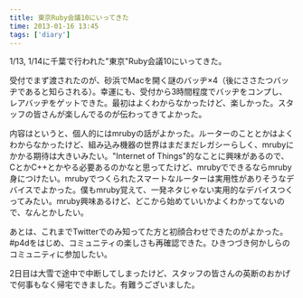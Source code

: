 ```yaml
---
title: 東京Ruby会議10にいってきた
time: 2013-01-16 13:45
tags: ['diary']
---
```


1/13, 1/14に千葉で行われた"東京"Ruby会議10にいってきた。

受付でまず渡されたのが、砂浜でMacを開く謎のバッヂ×4（後にささたつバッヂであると知らされる）。幸運にも、受付から3時間程度でバッヂをコンプし、レアバッヂをゲットできた。最初はよくわからなかったけど、楽しかった。スタッフの皆さんが楽しんでるのが伝わってきてよかった。

内容はというと、個人的にはmrubyの話がよかった。ルーターのこととかはよくわからなかったけど、組み込み機器の世界はまだまだレガシーらしく、mrubyにかかる期待は大きいみたい。"Internet of Things"的なことに興味があるので、CとかC++とかやる必要あるのかなと思ってたけど、mrubyでできるならmruby身につけたい。mrubyでつくられたスマートなルーターは実用性がありそうなデバイスでよかった。僕もmruby覚えて、一発ネタじゃない実用的なデバイスつくってみたい。mruby興味あるけど、どこから始めていいかよくわかってないので、なんとかしたい。

あとは、これまでTwitterでのみ知ってた方と初顔合わせできたのがよかった。#p4dをはじめ、コミュニティの楽しさも再確認できた。ひきつづき何かしらのコミュニティに参加したい。

2日目は大雪で途中で中断してしまったけど、スタッフの皆さんの英断のおかげで何事もなく帰宅できました。有難うございました。
